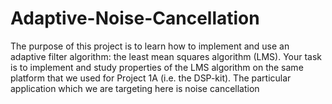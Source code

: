 # Adaptive-Noise-Cancellation
The purpose of this project is to learn how to implement and use an adaptive filter algorithm: the least mean squares algorithm (LMS). Your task is to implement and study properties of the LMS algorithm on the same platform that we used for Project 1A (i.e. the DSP-kit). The particular application which we are targeting here is noise cancellation
